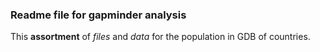 ### Readme file for gapminder analysis
This **assortment** of *files* and *data* for the population in GDB of countries.
